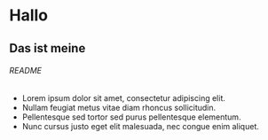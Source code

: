 # Hallo 
## Das ist meine 
###### README

* Lorem ipsum dolor sit amet, consectetur adipiscing elit.
* Nullam feugiat metus vitae diam rhoncus sollicitudin.
* Pellentesque sed tortor sed purus pellentesque elementum.
* Nunc cursus justo eget elit malesuada, nec congue enim aliquet.